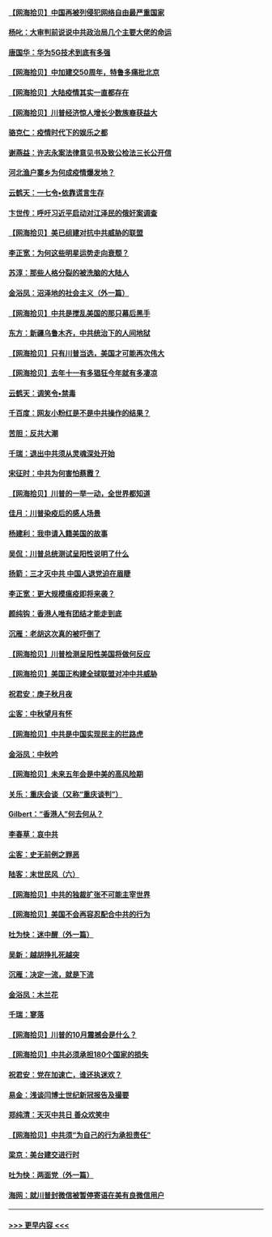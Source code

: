 #### [【网海拾贝】中国再被列侵犯网络自由最严重国家](../pages/nsc993/n12479643.md?t=10170202) 
#### [杨叱：大审判前说说中共政治局几个主要大佬的命运](../pages/nsc993/n12477527.md?t=10170202) 
#### [唐国华：华为5G技术到底有多强](../pages/nsc993/n12477483.md?t=10170202) 
#### [【网海拾贝】中加建交50周年，特鲁多痛批北京](../pages/nsc993/n12476892.md?t=10170202) 
#### [【网海拾贝】大陆疫情其实一直都存在](../pages/nsc993/n12473948.md?t=10170202) 
#### [【网海拾贝】川普经济惊人增长少数族裔获益大](../pages/nsc993/n12471565.md?t=10170202) 
#### [骆克仁：疫情时代下的娱乐之都](../pages/nsc993/n12471312.md?t=10170202) 
#### [谢燕益：许志永案法律意见书及致公检法三长公开信](../pages/nsc993/n12470870.md?t=10170202) 
#### [河北渔户寨乡为何成疫情爆发地？](../pages/nsc993/n12464936.md?t=10170202) 
#### [云鹤天：一七令▪依靠谎言生存](../pages/nsc993/n12470034.md?t=10170202) 
#### [卞世传：呼吁习近平启动对江泽民的俄奸案调查](../pages/nsc993/n12469722.md?t=10170202) 
#### [【网海拾贝】美已组建对抗中共威胁的联盟](../pages/nsc993/n12469018.md?t=10170202) 
#### [李正宽：为何这些明星运势走向衰颓？](../pages/nsc993/n12468730.md?t=10170202) 
#### [苏淳：那些人格分裂的被洗脑的大陆人](../pages/nsc993/n12467858.md?t=10170202) 
#### [金浴凤：沼泽地的社会主义（外一篇）](../pages/nsc993/n12467792.md?t=10170202) 
#### [【网海拾贝】中共是搅乱美国的那只幕后黑手](../pages/nsc993/n12467700.md?t=10170202) 
#### [东方：新疆乌鲁木齐，中共统治下的人间地狱](../pages/nsc993/n12466075.md?t=10170202) 
#### [【网海拾贝】只有川普当选，美国才可能再次伟大](../pages/nsc993/n12466013.md?t=10170202) 
#### [【网海拾贝】去年十一有多猖狂今年就有多凄凉](../pages/nsc993/n12463649.md?t=10170202) 
#### [云鹤天：调笑令▪禁毒](../pages/nsc993/n12462975.md?t=10170202) 
#### [千百度：网友小粉红是不是中共操作的结果？](../pages/nsc993/n12461025.md?t=10170202) 
#### [苦胆：反共大潮](../pages/nsc993/n12459469.md?t=10170202) 
#### [千瑞：退出中共须从灵魂深处开始](../pages/nsc993/n12459437.md?t=10170202) 
#### [宋征时：中共为何害怕蔡霞？](../pages/nsc993/n12459097.md?t=10170202) 
#### [【网海拾贝】川普的一举一动，全世界都知道](../pages/nsc993/n12458825.md?t=10170202) 
#### [佳月：川普染疫后的感人场景](../pages/nsc993/n12456994.md?t=10170202) 
#### [杨建利：我申请入籍美国的故事](../pages/nsc993/n12455635.md?t=10170202) 
#### [吴侃：川普总统测试呈阳性说明了什么](../pages/nsc993/n12451869.md?t=10170202) 
#### [扬箭：三才灭中共 中国人退党迫在眉睫](../pages/nsc993/n12451842.md?t=10170202) 
#### [李正宽：更大规模瘟疫即将来袭？](../pages/nsc993/n12451455.md?t=10170202) 
#### [颜纯钩：香港人唯有团结才能走到底](../pages/nsc993/n12450870.md?t=10170202) 
#### [沉雁：老胡这次真的被吓倒了](../pages/nsc993/n12449796.md?t=10170202) 
#### [【网海拾贝】川普检测呈阳性美国将做何反应](../pages/nsc993/n12449042.md?t=10170202) 
#### [【网海拾贝】美国正构建全球联盟对冲中共威胁](../pages/nsc993/n12446580.md?t=10170202) 
#### [祝君安：庚子秋月夜](../pages/nsc993/n12445870.md?t=10170202) 
#### [尘客：中秋望月有怀](../pages/nsc993/n12444632.md?t=10170202) 
#### [【网海拾贝】中共是中国实现民主的拦路虎](../pages/nsc993/n12443573.md?t=10170202) 
#### [金浴凤：中秋吟](../pages/nsc993/n12441773.md?t=10170202) 
#### [【网海拾贝】未来五年会是中美的高风险期](../pages/nsc993/n12440760.md?t=10170202) 
#### [关乐：重庆会谈（又称“重庆谈判”）](../pages/nsc993/n12437525.md?t=10170202) 
#### [Gilbert：“香港人”何去何从？](../pages/nsc993/n12435894.md?t=10170202) 
#### [李春草：哀中共](../pages/nsc993/n12435874.md?t=10170202) 
#### [尘客：史无前例之罪恶](../pages/nsc993/n12435762.md?t=10170202) 
#### [陆客：末世民风（六）](../pages/nsc993/n12435354.md?t=10170202) 
#### [【网海拾贝】中共的独裁扩张不可能主宰世界](../pages/nsc993/n12435151.md?t=10170202) 
#### [【网海拾贝】美国不会再容忍配合中共的行为](../pages/nsc993/n12433808.md?t=10170202) 
#### [吐为快：迷中醒（外一篇）](../pages/nsc993/n12433585.md?t=10170202) 
#### [吴新：越胡挣扎死越突](../pages/nsc993/n12433562.md?t=10170202) 
#### [沉雁：决定一流，就是下流](../pages/nsc993/n12432128.md?t=10170202) 
#### [金浴凤：木兰花](../pages/nsc993/n12432124.md?t=10170202) 
#### [千瑞：寥落](../pages/nsc993/n12432071.md?t=10170202) 
#### [【网海拾贝】川普的10月震撼会是什么？](../pages/nsc993/n12431624.md?t=10170202) 
#### [【网海拾贝】中共必须承担180个国家的损失](../pages/nsc993/n12428893.md?t=10170202) 
#### [祝君安：党在加速亡，谁还执迷欢？](../pages/nsc993/n12428652.md?t=10170202) 
#### [易金：浅谈闫博士世纪新冠报告及撮要](../pages/nsc993/n12426822.md?t=10170202) 
#### [郑纯清：天灭中共日 善众欢笑中](../pages/nsc993/n12426784.md?t=10170202) 
#### [【网海拾贝】中共须“为自己的行为承担责任”](../pages/nsc993/n12426067.md?t=10170202) 
#### [梁京：美台建交进行时](../pages/nsc993/n12424066.md?t=10170202) 
#### [吐为快：两面党（外一篇）](../pages/nsc993/n12424043.md?t=10170202) 
#### [海网：就川普封微信被暂停寄语在美有良微信用户](../pages/nsc993/n12424021.md?t=10170202) 

----
#### [ >>> 更早内容 <<< ](../indexes/nsc993-earlier.md)
